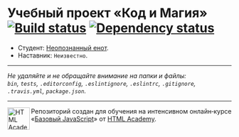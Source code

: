 # Учебный проект «Код и Магия» [![Build status][travis-image]][travis-url] [![Dependency status][dependency-image]][dependency-url]

* Студент: [Неопознанный енот](https://up.htmlacademy.ru/javascript/8/user/350437).
* Наставник: `Неизвестно`.

---

_Не удаляйте и не обращайте внимание на папки и файлы:_<br>
_`bin`, `tests`, `.editorconfig`, `.eslintignore`, `.eslintrc`, `.gitignore`, `.travis.yml`, `package.json`._

---

<a href="https://htmlacademy.ru/intensive/javascript"><img align="left" width="50" height="50" title="HTML Academy" src="https://up.htmlacademy.ru/static/img/intensive/javascript/logo-for-github.svg"></a>

Репозиторий создан для обучения на интенсивном онлайн‑курсе «[Базовый JavaScript](https://htmlacademy.ru/intensive/javascript)» от [HTML Academy](https://htmlacademy.ru).

[travis-image]: https://travis-ci.org/htmlacademy-javascript/350437-code-and-magick.svg?branch=master
[travis-url]: https://travis-ci.org/htmlacademy-javascript/350437-code-and-magick
[dependency-image]: https://david-dm.org/htmlacademy-javascript/350437-code-and-magick.svg?style=flat-square
[dependency-url]: https://david-dm.org/htmlacademy-javascript/350437-code-and-magick
